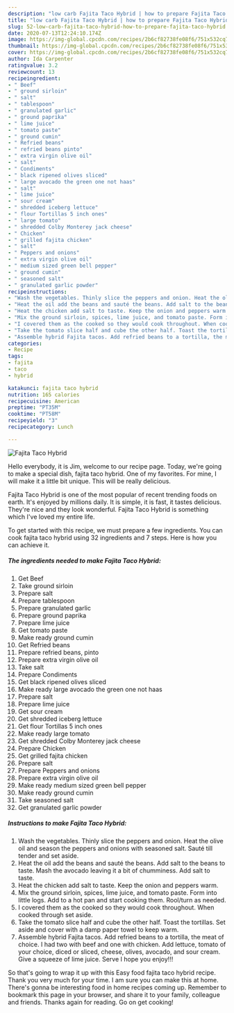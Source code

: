 ```yaml
---
description: "low carb Fajita Taco Hybrid | how to prepare Fajita Taco Hybrid"
title: "low carb Fajita Taco Hybrid | how to prepare Fajita Taco Hybrid"
slug: 52-low-carb-fajita-taco-hybrid-how-to-prepare-fajita-taco-hybrid
date: 2020-07-13T12:24:10.174Z
image: https://img-global.cpcdn.com/recipes/2b6cf82738fe08f6/751x532cq70/fajita-taco-hybrid-recipe-main-photo.jpg
thumbnail: https://img-global.cpcdn.com/recipes/2b6cf82738fe08f6/751x532cq70/fajita-taco-hybrid-recipe-main-photo.jpg
cover: https://img-global.cpcdn.com/recipes/2b6cf82738fe08f6/751x532cq70/fajita-taco-hybrid-recipe-main-photo.jpg
author: Ida Carpenter
ratingvalue: 3.2
reviewcount: 13
recipeingredient:
- " Beef"
- " ground sirloin"
- " salt"
- " tablespoon"
- " granulated garlic"
- " ground paprika"
- " lime juice"
- " tomato paste"
- " ground cumin"
- " Refried beans"
- " refried beans pinto"
- " extra virgin olive oil"
- " salt"
- " Condiments"
- " black ripened olives sliced"
- " large avocado the green one not haas"
- " salt"
- " lime juice"
- " sour cream"
- " shredded iceberg lettuce"
- " flour Tortillas 5 inch ones"
- " large tomato"
- " shredded Colby Monterey jack cheese"
- " Chicken"
- " grilled fajita chicken"
- " salt"
- " Peppers and onions"
- " extra virgin olive oil"
- " medium sized green bell pepper"
- " ground cumin"
- " seasoned salt"
- " granulated garlic powder"
recipeinstructions:
- "Wash the vegetables. Thinly slice the peppers and onion. Heat the olive oil and season the peppers and onions with seasoned salt. Sauté till tender and set aside."
- "Heat the oil add the beans and sauté the beans. Add salt to the beans to taste. Mash the avocado leaving it a bit of chumminess. Add salt to taste."
- "Heat the chicken add salt to taste. Keep the onion and peppers warm."
- "Mix the ground sirloin, spices, lime juice, and tomato paste. Form into little logs. Add to a hot pan and start cooking them. Rool/turn as needed."
- "I covered them as the cooked so they would cook throughout. When cooked through set aside."
- "Take the tomato slice half and cube the other half. Toast the tortillas. Set aside and cover with a damp paper towel to keep warm."
- "Assemble hybrid Fajita tacos. Add refried beans to a tortilla, the meat of choice. I had two with beef and one with chicken. Add lettuce, tomato of your choice, diced or sliced, cheese, olives, avocado, and sour cream. Give a squeeze of lime juice. Serve I hope you enjoy!!!"
categories:
- Recipe
tags:
- fajita
- taco
- hybrid

katakunci: fajita taco hybrid 
nutrition: 165 calories
recipecuisine: American
preptime: "PT35M"
cooktime: "PT58M"
recipeyield: "3"
recipecategory: Lunch

---
```



![Fajita Taco Hybrid](https://img-global.cpcdn.com/recipes/2b6cf82738fe08f6/751x532cq70/fajita-taco-hybrid-recipe-main-photo.jpg)

Hello everybody, it is Jim, welcome to our recipe page. Today, we're going to make a special dish, fajita taco hybrid. One of my favorites. For mine, I will make it a little bit unique. This will be really delicious.



Fajita Taco Hybrid is one of the most popular of recent trending foods on earth. It's enjoyed by millions daily. It is simple, it is fast, it tastes delicious. They're nice and they look wonderful. Fajita Taco Hybrid is something which I've loved my entire life.


To get started with this recipe, we must prepare a few ingredients. You can cook fajita taco hybrid using 32 ingredients and 7 steps. Here is how you can achieve it.

<!--inarticleads1-->

##### The ingredients needed to make Fajita Taco Hybrid:

1. Get  Beef
1. Take  ground sirloin
1. Prepare  salt
1. Prepare  tablespoon
1. Prepare  granulated garlic
1. Prepare  ground paprika
1. Prepare  lime juice
1. Get  tomato paste
1. Make ready  ground cumin
1. Get  Refried beans
1. Prepare  refried beans, pinto
1. Prepare  extra virgin olive oil
1. Take  salt
1. Prepare  Condiments
1. Get  black ripened olives sliced
1. Make ready  large avocado the green one not haas
1. Prepare  salt
1. Prepare  lime juice
1. Get  sour cream
1. Get  shredded iceberg lettuce
1. Get  flour Tortillas 5 inch ones
1. Make ready  large tomato
1. Get  shredded Colby Monterey jack cheese
1. Prepare  Chicken
1. Get  grilled fajita chicken
1. Prepare  salt
1. Prepare  Peppers and onions
1. Prepare  extra virgin olive oil
1. Make ready  medium sized green bell pepper
1. Make ready  ground cumin
1. Take  seasoned salt
1. Get  granulated garlic powder




<!--inarticleads2-->

##### Instructions to make Fajita Taco Hybrid:

1. Wash the vegetables. Thinly slice the peppers and onion. Heat the olive oil and season the peppers and onions with seasoned salt. Sauté till tender and set aside.
1. Heat the oil add the beans and sauté the beans. Add salt to the beans to taste. Mash the avocado leaving it a bit of chumminess. Add salt to taste.
1. Heat the chicken add salt to taste. Keep the onion and peppers warm.
1. Mix the ground sirloin, spices, lime juice, and tomato paste. Form into little logs. Add to a hot pan and start cooking them. Rool/turn as needed.
1. I covered them as the cooked so they would cook throughout. When cooked through set aside.
1. Take the tomato slice half and cube the other half. Toast the tortillas. Set aside and cover with a damp paper towel to keep warm.
1. Assemble hybrid Fajita tacos. Add refried beans to a tortilla, the meat of choice. I had two with beef and one with chicken. Add lettuce, tomato of your choice, diced or sliced, cheese, olives, avocado, and sour cream. Give a squeeze of lime juice. Serve I hope you enjoy!!!




So that's going to wrap it up with this Easy food fajita taco hybrid recipe. Thank you very much for your time. I am sure you can make this at home. There's gonna be interesting food in home recipes coming up. Remember to bookmark this page in your browser, and share it to your family, colleague and friends. Thanks again for reading. Go on get cooking!
